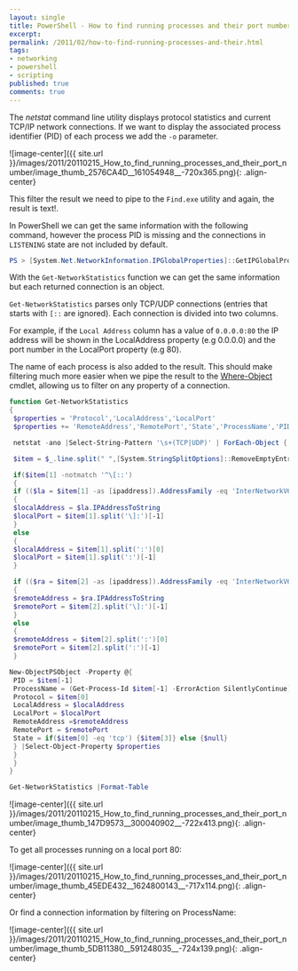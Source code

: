 ```yaml
---
layout: single
title: PowerShell - How to find running processes and their port number
excerpt: 
permalink: /2011/02/how-to-find-running-processes-and-their.html
tags: 
- networking
- powershell
- scripting
published: true
comments: true
---
```

The *netstat* command line utility displays protocol statistics and current TCP/IP network connections. If we want to display the associated process identifier (PID) of each process we add the `-o` parameter.

![image-center]({{ site.url }}/images/2011/20110215_How_to_find_running_processes_and_their_port_number/image_thumb_2576CA4D__161054948__-720x365.png){: .align-center}

This filter the result we need to pipe to the `Find.exe` utility and again, the result is text!.

In PowerShell we can get the same information with the following command, however the process PID is missing and the connections in `LISTENING` state are not included by default.

```powershell
PS > [System.Net.NetworkInformation.IPGlobalProperties]::GetIPGlobalProperties().GetActiveTcpConnections()
```

With the `Get-NetworkStatistics` function we can get the same information but each returned connection is an object.

`Get-NetworkStatistics` parses only TCP/UDP connections (entries that starts with `[::` are ignored). Each connection is divided into two columns.

For example, if the `Local Address` column has a value of `0.0.0.0:80` the IP address will be shown in the LocalAddress property (e.g 0.0.0.0) and the port number in the LocalPort property (e.g 80).

The name of each process is also added to the result. This should make filtering much more easier when we pipe the result to the [Where-Object](http://go.microsoft.com/fwlink/?LinkID=113423) cmdlet, allowing us to filter on any property of a connection.

```powershell
function Get-NetworkStatistics
{
 $properties = 'Protocol','LocalAddress','LocalPort'
 $properties += 'RemoteAddress','RemotePort','State','ProcessName','PID'

 netstat -ano |Select-String-Pattern '\s+(TCP|UDP)' | ForEach-Object {

 $item = $_.line.split(" ",[System.StringSplitOptions]::RemoveEmptyEntries)

 if($item[1] -notmatch '^\[::')
 {
 if (($la = $item[1] -as [ipaddress]).AddressFamily -eq 'InterNetworkV6')
 {
 $localAddress = $la.IPAddressToString
 $localPort = $item[1].split('\]:')[-1]
 }
 else
 {
 $localAddress = $item[1].split(':')[0]
 $localPort = $item[1].split(':')[-1]
 }

 if (($ra = $item[2] -as [ipaddress]).AddressFamily -eq 'InterNetworkV6')
 {
 $remoteAddress = $ra.IPAddressToString
 $remotePort = $item[2].split('\]:')[-1]
 }
 else
 {
 $remoteAddress = $item[2].split(':')[0]
 $remotePort = $item[2].split(':')[-1]
 }

New-ObjectPSObject -Property @{
 PID = $item[-1]
 ProcessName = (Get-Process-Id $item[-1] -ErrorAction SilentlyContinue).Name
 Protocol = $item[0]
 LocalAddress = $localAddress
 LocalPort = $localPort
 RemoteAddress =$remoteAddress
 RemotePort = $remotePort
 State = if($item[0] -eq 'tcp') {$item[3]} else {$null}
 } |Select-Object-Property $properties
 }
 }
}
```

```powershell
Get-NetworkStatistics |Format-Table
```

![image-center]({{ site.url }}/images/2011/20110215_How_to_find_running_processes_and_their_port_number/image_thumb_147D9573__300040902__-722x413.png){: .align-center}

To get all processes running on a local port 80:

![image-center]({{ site.url }}/images/2011/20110215_How_to_find_running_processes_and_their_port_number/image_thumb_45EDE432__1624800143__-717x114.png){: .align-center}

Or find a connection information by filtering on ProcessName:

![image-center]({{ site.url }}/images/2011/20110215_How_to_find_running_processes_and_their_port_number/image_thumb_5DB11380__591248035__-724x139.png){: .align-center}